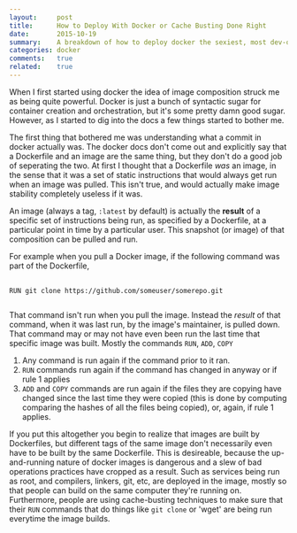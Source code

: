 ```yaml
---
layout:     post
title:      How to Deploy With Docker or Cache Busting Done Right
date:       2015-10-19
summary:    A breakdown of how to deploy docker the sexiest, most dev-opsiest, way possible. With appropriate cache-busting techniques.
categories: docker
comments:   true
related:    true
---
```


When I first started using docker the idea of image composition struck me as being quite powerful. Docker is just a bunch of syntactic sugar for container creation and orchestration, but it's some pretty damn good sugar. However, as I started to dig into the docs a few things started to bother me.

The first thing that bothered me was understanding what a commit in docker actually was. The docker docs don't come out and explicitly say that a Dockerfile and an image are the same thing, but they don't do a good job of seperating the two. At first I thought that a Dockerfile *was* an image, in the sense that it was a set of static instructions that would always get run when an image was pulled. This isn't true, and would actually make image stability completely useless if it was. 

An image (always a tag, `:latest` by default) is actually the **result** of a specific set of instructions being run, as specified by a Dockerfile, at a particular point in time by a particular user. This snapshot (or image) of that composition can be pulled and run.

For example when you pull a Docker image, if the following command was part of the Dockerfile,
<pre>
  <code class="dockerfile">
RUN git clone https://github.com/someuser/somerepo.git
  </code>
</pre>
That command isn't run when you pull the image. Instead the *result* of that command, when it was last run, by the image's maintainer, is pulled down. That command may or may not have even been run the last time that specific image was built. Mostly the commands `RUN`, `ADD`, `COPY`

1. Any command is run again if the command prior to it ran.
2. `RUN` commands run again if the command has changed in anyway or if rule 1 applies
3. `ADD` and `COPY` commands are run again if the files they are copying have changed since the last time they were copied (this is done by computing comparing the hashes of all the files being copied), or, again, if rule 1 applies.

If you put this altogether you begin to realize that images are built by Dockerfiles, but different tags of the same image don't necessarily even have to be built by the same Dockerfile. This is desireable, because the up-and-running nature of docker images is dangerous and a slew of bad operations practices have cropped as a result. Such as services being run as root, and compilers, linkers, git, etc, are deployed in the image, mostly so that people can build on the same computer they're running on. Furthermore, people are using cache-busting techniques to make sure that their `RUN` commands that do things like `git clone` or 'wget' are being run everytime the image builds.

